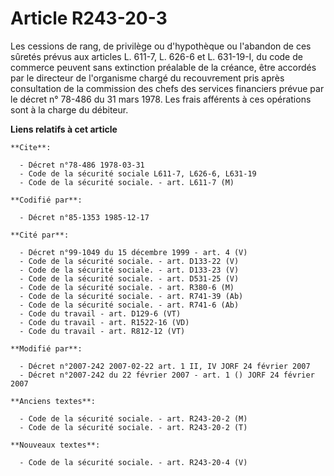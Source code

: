 # Article R243-20-3

Les cessions de rang, de privilège ou d'hypothèque ou l'abandon de ces sûretés prévus aux articles L. 611-7, L. 626-6 et L.
631-19-I, du code de commerce peuvent sans extinction préalable de la créance, être accordés par le directeur de l'organisme
chargé du recouvrement pris après consultation de la commission des chefs des services financiers prévue par le décret n°
78-486 du 31 mars 1978. Les frais afférents à ces opérations sont à la charge du débiteur.

**Liens relatifs à cet article**

	**Cite**:

	  - Décret n°78-486 1978-03-31
	  - Code de la sécurité sociale L611-7, L626-6, L631-19
	  - Code de la sécurité sociale. - art. L611-7 (M)

	**Codifié par**:

	  - Décret n°85-1353 1985-12-17

	**Cité par**:

	  - Décret n°99-1049 du 15 décembre 1999 - art. 4 (V)
	  - Code de la sécurité sociale. - art. D133-22 (V)
	  - Code de la sécurité sociale. - art. D133-23 (V)
	  - Code de la sécurité sociale. - art. D531-25 (V)
	  - Code de la sécurité sociale. - art. R380-6 (M)
	  - Code de la sécurité sociale. - art. R741-39 (Ab)
	  - Code de la sécurité sociale. - art. R741-6 (Ab)
	  - Code du travail - art. D129-6 (VT)
	  - Code du travail - art. R1522-16 (VD)
	  - Code du travail - art. R812-12 (VT)

	**Modifié par**:

	  - Décret n°2007-242 2007-02-22 art. 1 II, IV JORF 24 février 2007
	  - Décret n°2007-242 du 22 février 2007 - art. 1 () JORF 24 février 2007

	**Anciens textes**:

	  - Code de la sécurité sociale. - art. R243-20-2 (M)
	  - Code de la sécurité sociale. - art. R243-20-2 (T)

	**Nouveaux textes**:

	  - Code de la sécurité sociale. - art. R243-20-4 (V)
